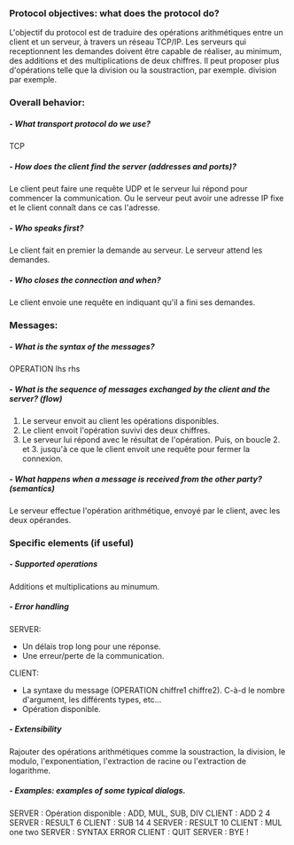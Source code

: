 ### Protocol objectives: what does the protocol do?
L'objectif du protocol est de traduire des opérations arithmétiques entre un client
et un serveur, à travers un réseau TCP/IP.
Les serveurs qui receptionnent les demandes doivent être capable de réaliser, au minimum,
des additions et des multiplications de deux chiffres.
Il peut proposer plus d'opérations telle que la division ou la soustraction, par exemple.
division par exemple.

### Overall behavior:
##### - What transport protocol do we use?
TCP

##### - How does the client find the server (addresses and ports)?
Le client peut faire une requête UDP et le serveur lui répond pour commencer la communication.
Ou le serveur peut avoir une adresse IP fixe et le client connaît dans ce cas l'adresse.

##### - Who speaks first?
Le client fait en premier la demande au serveur. Le serveur attend les demandes.

##### - Who closes the connection and when?
Le client envoie une requête en indiquant qu'il a fini ses demandes.

### Messages:
##### - What is the syntax of the messages?
OPERATION lhs rhs

##### - What is the sequence of messages exchanged by the client and the server? (flow)
1. Le serveur envoit au client les opérations disponibles.
2. Le client envoit l'opération suvivi des deux chiffres.
3. Le serveur lui répond avec le résultat de l'opération.
Puis, on boucle 2. et 3. jusqu'à ce que le client envoit
une requête pour fermer la connexion.

##### - What happens when a message is received from the other party? (semantics)
Le serveur effectue l'opération arithmétique, envoyé par le client, avec
les deux opérandes.

### Specific elements (if useful)
##### - Supported operations
Additions et multiplications au minumum.

##### - Error handling
SERVER:
- Un délais trop long pour une réponse.
- Une erreur/perte de la communication.

CLIENT:
- La syntaxe du message (OPERATION chiffre1 chiffre2).
C-à-d le nombre d'argument, les différents types, etc...
- Opération disponible.

##### - Extensibility  
Rajouter des opérations arithmétiques comme
la soustraction, la division, le modulo,
l'exponentiation, l'extraction de racine ou
l'extraction de logarithme.

##### - Examples: examples of some typical dialogs.
SERVER : Opération disponible : ADD, MUL, SUB, DIV
CLIENT : ADD 2 4
SERVER : RESULT 6
CLIENT : SUB 14 4
SERVER : RESULT 10
CLIENT : MUL one two
SERVER : SYNTAX ERROR
CLIENT : QUIT
SERVER : BYE !